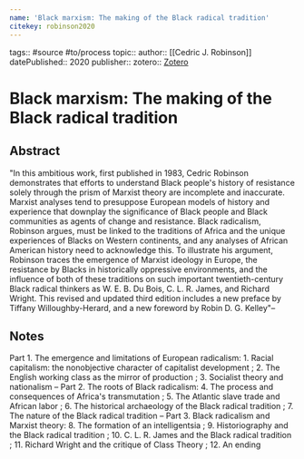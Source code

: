 ```yaml
---
name: 'Black marxism: The making of the Black radical tradition'
citekey: robinson2020
---
```


tags:: #source #to/process
topic::
author:: [[Cedric J. Robinson]]
datePublished:: 2020
publisher::
zotero:: [Zotero](zotero://select/items/@robinson2020)

# Black marxism: The making of the Black radical tradition

## Abstract
"In this ambitious work, first published in 1983, Cedric Robinson demonstrates that efforts to understand Black people's history of resistance solely through the prism of Marxist theory are incomplete and inaccurate. Marxist analyses tend to presuppose European models of history and experience that downplay the significance of Black people and Black communities as agents of change and resistance. Black radicalism, Robinson argues, must be linked to the traditions of Africa and the unique experiences of Blacks on Western continents, and any analyses of African American history need to acknowledge this. To illustrate his argument, Robinson traces the emergence of Marxist ideology in Europe, the resistance by Blacks in historically oppressive environments, and the influence of both of these traditions on such important twentieth-century Black radical thinkers as W. E. B. Du Bois, C. L. R. James, and Richard Wright. This revised and updated third edition includes a new preface by Tiffany Willoughby-Herard, and a new foreword by Robin D. G. Kelley"–
## Notes

Part 1. The emergence and limitations of European radicalism: 1. Racial capitalism: the nonobjective character of capitalist development ; 2. The English working class as the mirror of production ; 3. Socialist theory and nationalism – Part 2. The roots of Black radicalism: 4. The process and consequences of Africa's transmutation ; 5. The Atlantic slave trade and African labor ; 6. The historical archaeology of the Black radical tradition ; 7. The nature of the Black radical tradition – Part 3. Black radicalism and Marxist theory: 8. The formation of an intelligentsia ; 9. Historiography and the Black radical tradition ; 10. C. L. R. James and the Black radical tradition ; 11. Richard Wright and the critique of Class Theory ; 12. An ending